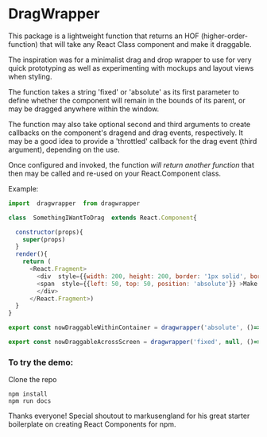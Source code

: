 # DragWrapper

This package is a lightweight function that returns an HOF (higher-order-function) that will take any React Class component and make it draggable.

The inspiration was for a minimalist drag and drop wrapper to use for very quick prototyping as well as experimenting with mockups and layout views when styling.

The function takes a string 'fixed' or 'absolute' as its first parameter to define whether the component will remain in the bounds of its parent, or may be dragged anywhere within the window.

The function may also take optional second and third arguments to create callbacks on the component's dragend and drag events, respectively. It may be a good idea to provide a 'throttled' callback for the drag event (third argument), depending on the use.

Once configured and invoked, the function _will return another function_ that then may be called and re-used on your React.Component class.

Example:

```javascript
import  dragwrapper  from dragwrapper

class  SomethingIWantToDrag  extends React.Component{

  constructor(props){
    super(props)
  }
  render(){
    return (
	  <React.Fragment>
	    <div  style={{width: 200, height: 200, border: '1px solid', borderRadius: 124, position: 'fixed'}}>
	    <span  style={{left: 50, top: 50, position: 'absolute'}} >Make me draggable!</span>
		</div>
	  </React.Fragment>)
  }
}

export const nowDraggableWithinContainer = dragwrapper('absolute', ()=>{console.log('Now I can drag!')})(SomethingIWantToDrag)

export const nowDraggableAcrossScreen = dragwrapper('fixed', null, ()=>{console.log('I\'m being dragged!')})(SomethingIWantToDrag)
```

### To try the demo:

Clone the repo

```
npm install
npm run docs
```

Thanks everyone!
Special shoutout to markusengland for his great starter boilerplate on creating React Components for npm.
